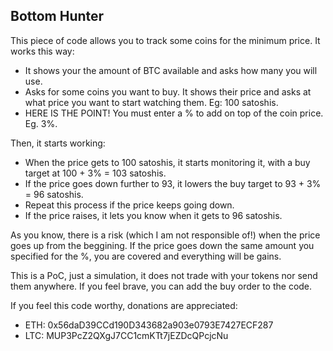 ## Bottom Hunter

This piece of code allows you to track some coins for the minimum price. It works this way:
- It shows your the amount of BTC available and asks how many you will use.
- Asks for some coins you want to buy. It shows their price and asks at what price you want to start watching them. Eg: 100 satoshis.
- HERE IS THE POINT! You must enter a % to add on top of the coin price. Eg. 3%.

Then, it starts working:
- When the price gets to 100 satoshis, it starts monitoring it, with a buy target at 100 + 3% = 103 satoshis.
- If the price goes down further to 93, it lowers the buy target to 93 + 3% = 96 satoshis.
- Repeat this process if the price keeps going down.
- If the price raises, it lets you know when it gets to 96 satoshis.

As you know, there is a risk (which I am not responsible of!) when the price goes up from the beggining.
If the price goes down the same amount you specified for the %, you are covered and everything will be gains.

This is a PoC, just a simulation, it does not trade with your tokens nor send them anywhere.
If you feel brave, you can add the buy order to the code.

If you feel this code worthy, donations are appreciated:
- ETH: 0x56daD39CCd190D343682a903e0793E7427ECF287
- LTC: MUP3PcZ2QXgJ7CC1cmKTt7jEZDcQPcjcNu

